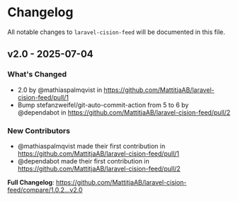 # Changelog

All notable changes to `laravel-cision-feed` will be documented in this file.

## v2.0 - 2025-07-04

### What's Changed

* 2.0 by @mathiaspalmqvist in https://github.com/MattitjaAB/laravel-cision-feed/pull/1
* Bump stefanzweifel/git-auto-commit-action from 5 to 6 by @dependabot in https://github.com/MattitjaAB/laravel-cision-feed/pull/2

### New Contributors

* @mathiaspalmqvist made their first contribution in https://github.com/MattitjaAB/laravel-cision-feed/pull/1
* @dependabot made their first contribution in https://github.com/MattitjaAB/laravel-cision-feed/pull/2

**Full Changelog**: https://github.com/MattitjaAB/laravel-cision-feed/compare/1.0.2...v2.0

